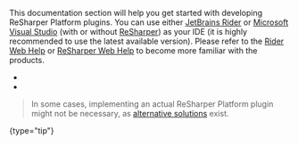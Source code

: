 [//]: # (title: Developing A Plugin)

<!-- Copyright 2000-2022 JetBrains s.r.o. and other contributors. Use of this source code is governed by the Apache 2.0 license that can be found in the LICENSE file. -->

This documentation section will help you get started with developing ReSharper Platform plugins.
You can use either [JetBrains Rider](https://www.jetbrains.com/rider/download) or [Microsoft Visual Studio](https://visualstudio.microsoft.com/downloads/) (with or without [ReSharper](https://www.jetbrains.com/resharper/download/)) as your IDE (it is highly recommended to use the latest available version).
Please refer to the [Rider Web Help](https://www.jetbrains.com/help/rider) or [ReSharper Web Help](https://www.jetbrains.com/help/resharper) to become more familiar with the products.

* [](creating_plugin.md)
* [](running_plugin.md)

> In some cases, implementing an actual ReSharper Platform plugin might not be necessary, as [alternative solutions](plugin_alternatives.md) exist.
>
{type="tip"}
